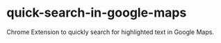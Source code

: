 # quick-search-in-google-maps
Chrome Extension to quickly search for highlighted text in Google Maps.
